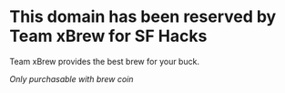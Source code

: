 # This domain has been reserved by Team xBrew for SF Hacks

Team xBrew provides the best brew for your buck. 

*Only purchasable with brew coin*
